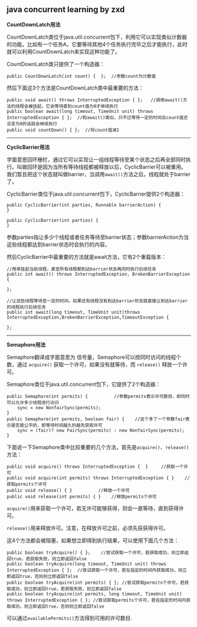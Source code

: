 java concurrent learning
by zxd
----

**CountDownLatch用法**

CountDownLatch类位于java.util.concurrent包下，利用它可以实现类似计数器的功能。比如有一个任务A，它要等待其他4个任务执行完毕之后才能执行，此时就可以利用CountDownLatch来实现这种功能了。

CountDownLatch类只提供了一个构造器：
````
public CountDownLatch(int count) {  };  //参数count为计数值
````
然后下面这3个方法是CountDownLatch类中最重要的方法：
````
public void await() throws InterruptedException { };   //调用await()方法的线程会被挂起，它会等待直到count值为0才继续执行
public boolean await(long timeout, TimeUnit unit) throws InterruptedException { };  //和await()类似，只不过等待一定的时间后count值还没变为0的话就会继续执行
public void countDown() { };  //将count值减1
````

----

**CyclicBarrier用法**

字面意思回环栅栏，通过它可以实现让一组线程等待至某个状态之后再全部同时执行。叫做回环是因为当所有等待线程都被释放以后，CyclicBarrier可以被重用。我们暂且把这个状态就叫做barrier，当调用`await()`方法之后，线程就处于barrier了。

CyclicBarrier类位于java.util.concurrent包下，CyclicBarrier提供2个构造器：
````
public CyclicBarrier(int parties, Runnable barrierAction) {
}
 
public CyclicBarrier(int parties) {
}
````
参数parties指让多少个线程或者任务等待至barrier状态；参数barrierAction为当这些线程都达到barrier状态时会执行的内容。

然后CyclicBarrier中最重要的方法就是await方法，它有2个重载版本：
````
//用来挂起当前线程，直至所有线程都到达barrier状态再同时执行后续任务
public int await() throws InterruptedException, BrokenBarrierException {  

};

//让这些线程等待至一定的时间，如果还有线程没有到达barrier状态就直接让到达barrier的线程执行后续任务
public int await(long timeout, TimeUnit unit)throws InterruptedException,BrokenBarrierException,TimeoutException { 

};
````

----


**Semaphore用法**

Semaphore翻译成字面意思为 信号量，Semaphore可以控同时访问的线程个数，通过 `acquire()` 获取一个许可，如果没有就等待，而 `release()` 释放一个许可。

Semaphore类位于java.util.concurrent包下，它提供了2个构造器：
````
public Semaphore(int permits) {          //参数permits表示许可数目，即同时可以允许多少线程进行访问
    sync = new NonfairSync(permits);
}
public Semaphore(int permits, boolean fair) {    //这个多了一个参数fair表示是否是公平的，即等待时间越久的越先获取许可
    sync = (fair)? new FairSync(permits) : new NonfairSync(permits);
}
````
下面说一下Semaphore类中比较重要的几个方法，首先是`acquire()`、`release()`方法：
````
public void acquire() throws InterruptedException {  }     //获取一个许可
public void acquire(int permits) throws InterruptedException { }    //获取permits个许可
public void release() { }          //释放一个许可
public void release(int permits) { }    //释放permits个许可
````
`acquire()`用来获取一个许可，若无许可能够获得，则会一直等待，直到获得许可。

`release()`用来释放许可。注意，在释放许可之前，必须先获获得许可。

这4个方法都会被阻塞，如果想立即得到执行结果，可以使用下面几个方法：
````
public boolean tryAcquire() { };    //尝试获取一个许可，若获取成功，则立即返回true，若获取失败，则立即返回false
public boolean tryAcquire(long timeout, TimeUnit unit) throws InterruptedException { };  //尝试获取一个许可，若在指定的时间内获取成功，则立即返回true，否则则立即返回false
public boolean tryAcquire(int permits) { }; //尝试获取permits个许可，若获取成功，则立即返回true，若获取失败，则立即返回false
public boolean tryAcquire(int permits, long timeout, TimeUnit unit) throws InterruptedException { }; //尝试获取permits个许可，若在指定的时间内获取成功，则立即返回true，否则则立即返回false
````
可以通过`availablePermits()`方法得到可用的许可数目.